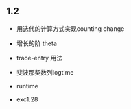 ## 1.2

- 用迭代的计算方式实现counting change
  
- 增长的阶 theta
  
- trace-entry 用法

- 斐波那契数列logtime

- runtime

- exc1.28